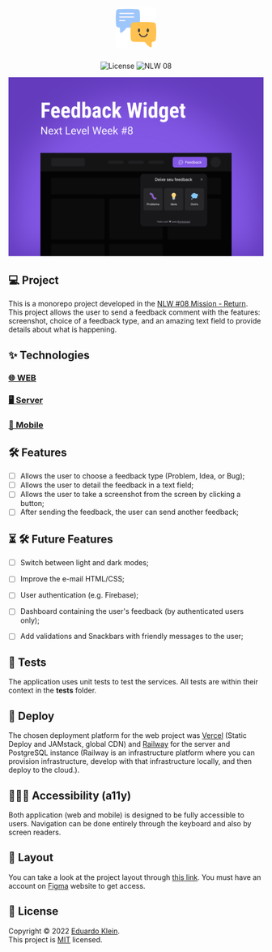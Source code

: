 <h1 align="center">
  <img alt="Feedback Widget logo" height="80" title="Feedback Widget" src=".github/favicon.png" />
</h1>

<p align="center">
  <img alt="License" src="https://img.shields.io/static/v1?label=license&message=MIT&color=8257e6&labelColor=0A1033">

 <img src="https://img.shields.io/static/v1?label=NLW&message=08&color=8257e6&labelColor=0A1033" alt="NLW 08" />
</p>

![cover](.github/nlw8.svg?style=flat)

## 💻 Project
This is a monorepo project developed in the [NLW #08 Mission - Return](https://www.rocketseat.com.br/?utm_source=nextlevelweek-site&utm_medium=logo&utm_campaign=nextlevelweek). This project allows the user to send a feedback comment with the features: screenshot, choice of a feedback type, and an amazing text field to provide details about what is happening.


## ✨ Technologies
### [🌐 WEB](./web/README.md)

### [🖥 Server](./server/README.md)

### [📱 Mobile](./mobile/README.md)

## 🛠 Features 

-   [ ] Allows the user to choose a feedback type (Problem, Idea, or Bug);
-   [ ] Allows the user to detail the feedback in a text field;
-   [ ] Allows the user to take a screenshot from the screen by clicking a button; 
-   [ ] After sending the feedback, the user can send another feedback;

## ⏳ 🛠 Future Features

-   [ ] Switch between light and dark modes;
-   [ ] Improve the e-mail HTML/CSS;
-   [ ] User authentication (e.g. Firebase);
-   [ ] Dashboard containing the user's feedback (by authenticated users only);
-   [ ] Add validations and Snackbars with friendly messages to the user;


## 🧪 Tests

The application uses unit tests to test the services.
All tests are within their context in the __tests__ folder.


## 🚀 Deploy

The chosen deployment platform for the web project was [Vercel](https://vercel.com/) (Static Deploy and JAMstack, global CDN) and [Railway](https://railway.app/) for the server and PostgreSQL instance (Railway is an infrastructure platform where you can provision infrastructure, develop with that infrastructure locally, and then deploy to the cloud.).

## 🦮👩‍🦽 Accessibility (a11y) 
Both application (web and mobile) is designed to be fully accessible to users. Navigation can be done entirely through the keyboard and also by screen readers.


## 🔖 Layout

You can take a look at the project layout through [this link](https://www.figma.com/community/file/1102912516166573468). You must have an account on [Figma](http://figma.com/) website to get access.

## 📝 License

Copyright © 2022 [Eduardo Klein](https://github.com/eduardogerentklein).<br />
This project is [MIT](LICENSE.md) licensed.